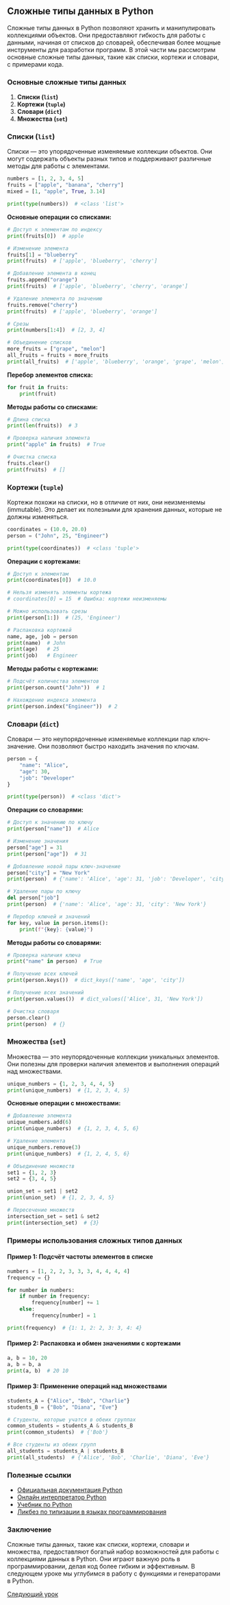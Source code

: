 ## Сложные типы данных в Python

Сложные типы данных в Python позволяют хранить и манипулировать коллекциями объектов. Они предоставляют гибкость для работы с данными, начиная от списков до словарей, обеспечивая более мощные инструменты для разработки программ. В этой части мы рассмотрим основные сложные типы данных, такие как списки, кортежи и словари, с примерами кода.

### Основные сложные типы данных

1. **Списки (`list`)**
2. **Кортежи (`tuple`)**
3. **Словари (`dict`)**
4. **Множества (`set`)**

### Списки (`list`)

Списки — это упорядоченные изменяемые коллекции объектов. Они могут содержать объекты разных типов и поддерживают различные методы для работы с элементами.

```python
numbers = [1, 2, 3, 4, 5]
fruits = ["apple", "banana", "cherry"]
mixed = [1, "apple", True, 3.14]

print(type(numbers))  # <class 'list'>
```

**Основные операции со списками:**

```python
# Доступ к элементам по индексу
print(fruits[0])  # apple

# Изменение элемента
fruits[1] = "blueberry"
print(fruits)  # ['apple', 'blueberry', 'cherry']

# Добавление элемента в конец
fruits.append("orange")
print(fruits)  # ['apple', 'blueberry', 'cherry', 'orange']

# Удаление элемента по значению
fruits.remove("cherry")
print(fruits)  # ['apple', 'blueberry', 'orange']

# Срезы
print(numbers[1:4])  # [2, 3, 4]

# Объединение списков
more_fruits = ["grape", "melon"]
all_fruits = fruits + more_fruits
print(all_fruits)  # ['apple', 'blueberry', 'orange', 'grape', 'melon']
```

**Перебор элементов списка:**

```python
for fruit in fruits:
    print(fruit)
```

**Методы работы со списками:**

```python
# Длина списка
print(len(fruits))  # 3

# Проверка наличия элемента
print("apple" in fruits)  # True

# Очистка списка
fruits.clear()
print(fruits)  # []
```

### Кортежи (`tuple`)

Кортежи похожи на списки, но в отличие от них, они неизменяемы (immutable). Это делает их полезными для хранения данных, которые не должны изменяться.

```python
coordinates = (10.0, 20.0)
person = ("John", 25, "Engineer")

print(type(coordinates))  # <class 'tuple'>
```

**Операции с кортежами:**

```python
# Доступ к элементам
print(coordinates[0])  # 10.0

# Нельзя изменять элементы кортежа
# coordinates[0] = 15  # Ошибка: кортежи неизменяемы

# Можно использовать срезы
print(person[1:])  # (25, 'Engineer')

# Распаковка кортежей
name, age, job = person
print(name)  # John
print(age)   # 25
print(job)   # Engineer
```

**Методы работы с кортежами:**

```python
# Подсчёт количества элементов
print(person.count("John"))  # 1

# Нахождение индекса элемента
print(person.index("Engineer"))  # 2
```

### Словари (`dict`)

Словари — это неупорядоченные изменяемые коллекции пар ключ-значение. Они позволяют быстро находить значения по ключам.

```python
person = {
    "name": "Alice",
    "age": 30,
    "job": "Developer"
}

print(type(person))  # <class 'dict'>
```

**Операции со словарями:**

```python
# Доступ к значению по ключу
print(person["name"])  # Alice

# Изменение значения
person["age"] = 31
print(person["age"])  # 31

# Добавление новой пары ключ-значение
person["city"] = "New York"
print(person)  # {'name': 'Alice', 'age': 31, 'job': 'Developer', 'city': 'New York'}

# Удаление пары по ключу
del person["job"]
print(person)  # {'name': 'Alice', 'age': 31, 'city': 'New York'}

# Перебор ключей и значений
for key, value in person.items():
    print(f"{key}: {value}")
```

**Методы работы со словарями:**

```python
# Проверка наличия ключа
print("name" in person)  # True

# Получение всех ключей
print(person.keys())  # dict_keys(['name', 'age', 'city'])

# Получение всех значений
print(person.values())  # dict_values(['Alice', 31, 'New York'])

# Очистка словаря
person.clear()
print(person)  # {}
```

### Множества (`set`)

Множества — это неупорядоченные коллекции уникальных элементов. Они полезны для проверки наличия элементов и выполнения операций над множествами.

```python
unique_numbers = {1, 2, 3, 4, 4, 5}
print(unique_numbers)  # {1, 2, 3, 4, 5}
```

**Основные операции с множествами:**

```python
# Добавление элемента
unique_numbers.add(6)
print(unique_numbers)  # {1, 2, 3, 4, 5, 6}

# Удаление элемента
unique_numbers.remove(3)
print(unique_numbers)  # {1, 2, 4, 5, 6}

# Объединение множеств
set1 = {1, 2, 3}
set2 = {3, 4, 5}

union_set = set1 | set2
print(union_set)  # {1, 2, 3, 4, 5}

# Пересечение множеств
intersection_set = set1 & set2
print(intersection_set)  # {3}
```

### Примеры использования сложных типов данных

#### Пример 1: Подсчёт частоты элементов в списке

```python
numbers = [1, 2, 2, 3, 3, 3, 4, 4, 4, 4]
frequency = {}

for number in numbers:
    if number in frequency:
        frequency[number] += 1
    else:
        frequency[number] = 1

print(frequency)  # {1: 1, 2: 2, 3: 3, 4: 4}
```

#### Пример 2: Распаковка и обмен значениями с кортежами

```python
a, b = 10, 20
a, b = b, a
print(a, b)  # 20 10
```

#### Пример 3: Применение операций над множествами

```python
students_A = {"Alice", "Bob", "Charlie"}
students_B = {"Bob", "Diana", "Eve"}

# Студенты, которые учатся в обеих группах
common_students = students_A & students_B
print(common_students)  # {'Bob'}

# Все студенты из обеих групп
all_students = students_A | students_B
print(all_students)  # {'Alice', 'Bob', 'Charlie', 'Diana', 'Eve'}
```

### Полезные ссылки

- [Официальная документация Python](https://docs.python.org/3/)
- [Онлайн интерпретатор Python](https://www.python.org/shell/)
- [Учебник по Python](https://pythonworld.ru/)
- [Ликбез по типизации в языках программирования](https://habr.com/ru/articles/161205/)

### Заключение

Сложные типы данных, такие как списки, кортежи, словари и множества, предоставляют богатый набор возможностей для работы с коллекциями данных в Python. Они играют важную роль в программировании, делая код более гибким и эффективным. В следующем уроке мы углубимся в работу с функциями и генераторами в Python. 

[Следующий урок](https://github.com/sashazenit4/easy-python/blob/master/p5_loops/loops.md)
